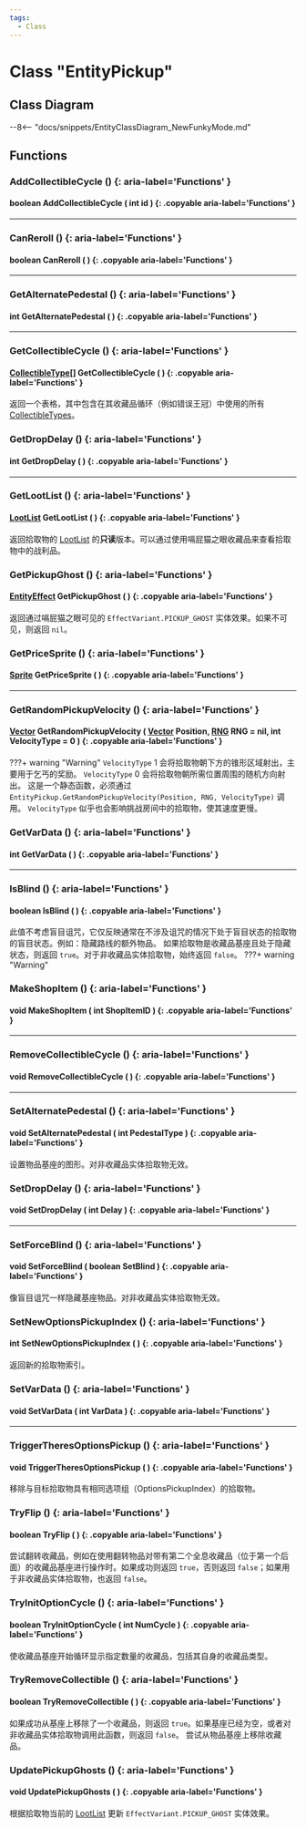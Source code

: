 ```yaml
---
tags:
  - Class
---
```

# Class "EntityPickup"

## Class Diagram
--8<-- "docs/snippets/EntityClassDiagram_NewFunkyMode.md"
## Functions

### AddCollectibleCycle () {: aria-label='Functions' }
#### boolean AddCollectibleCycle ( int id ) {: .copyable aria-label='Functions' }

___
### CanReroll () {: aria-label='Functions' }
#### boolean CanReroll ( ) {: .copyable aria-label='Functions' }

___
### GetAlternatePedestal () {: aria-label='Functions' }
#### int GetAlternatePedestal ( ) {: .copyable aria-label='Functions' }

___
### GetCollectibleCycle () {: aria-label='Functions' }
#### [CollectibleType](https://wofsauge.github.io/IsaacDocs/rep/enums/CollectibleType.html)[] GetCollectibleCycle ( ) {: .copyable aria-label='Functions' }
返回一个表格，其中包含在其收藏品循环（例如错误王冠）中使用的所有 [CollectibleTypes](https://wofsauge.github.io/IsaacDocs/rep/enums/CollectibleType.html)。

### GetDropDelay () {: aria-label='Functions' }
#### int GetDropDelay ( ) {: .copyable aria-label='Functions' }

___
### GetLootList () {: aria-label='Functions' }
#### [LootList](LootList.md) GetLootList ( ) {: .copyable aria-label='Functions' }
返回拾取物的 [LootList](LootList.md) 的**只读**版本。可以通过使用嗝屁猫之眼收藏品来查看拾取物中的战利品。

### GetPickupGhost () {: aria-label='Functions' }
#### [EntityEffect](EntityEffect.md) GetPickupGhost ( ) {: .copyable aria-label='Functions' }
返回通过嗝屁猫之眼可见的 `EffectVariant.PICKUP_GHOST` 实体效果。如果不可见，则返回 `nil`。

### GetPriceSprite () {: aria-label='Functions' }
#### [Sprite](Sprite.md) GetPriceSprite ( ) {: .copyable aria-label='Functions' }

___
### GetRandomPickupVelocity () {: aria-label='Functions' }
#### [Vector](Vector.md) GetRandomPickupVelocity ( [Vector](Vector.md) Position, [RNG](RNG.md) RNG = nil, int VelocityType = 0 ) {: .copyable aria-label='Functions' }
???+ warning "Warning"
`VelocityType` 1 会将拾取物朝下方的锥形区域射出，主要用于乞丐的奖励。
`VelocityType` 0 会将拾取物朝所需位置周围的随机方向射出。
这是一个静态函数，必须通过 `EntityPickup.GetRandomPickupVelocity(Position, RNG, VelocityType)` 调用。
`VelocityType` 似乎也会影响挑战房间中的拾取物，使其速度更慢。

### GetVarData () {: aria-label='Functions' }
#### int GetVarData ( ) {: .copyable aria-label='Functions' }

___
### IsBlind () {: aria-label='Functions' }
#### boolean IsBlind ( ) {: .copyable aria-label='Functions' }
此值不考虑盲目诅咒，它仅反映通常在不涉及诅咒的情况下处于盲目状态的拾取物的盲目状态。例如：隐藏路线的额外物品。
如果拾取物是收藏品基座且处于隐藏状态，则返回 `true`。对于非收藏品实体拾取物，始终返回 `false`。
???+ warning "Warning"

### MakeShopItem () {: aria-label='Functions' }
#### void MakeShopItem ( int ShopItemID ) {: .copyable aria-label='Functions' }

___
### RemoveCollectibleCycle () {: aria-label='Functions' }
#### void RemoveCollectibleCycle ( ) {: .copyable aria-label='Functions' }

___
### SetAlternatePedestal () {: aria-label='Functions' }
#### void SetAlternatePedestal ( int PedestalType ) {: .copyable aria-label='Functions' }
设置物品基座的图形。对非收藏品实体拾取物无效。

### SetDropDelay () {: aria-label='Functions' }
#### void SetDropDelay ( int Delay ) {: .copyable aria-label='Functions' }

___
### SetForceBlind () {: aria-label='Functions' }
#### void SetForceBlind ( boolean SetBlind ) {: .copyable aria-label='Functions' }
像盲目诅咒一样隐藏基座物品。对非收藏品实体拾取物无效。

### SetNewOptionsPickupIndex () {: aria-label='Functions' }
#### int SetNewOptionsPickupIndex ( ) {: .copyable aria-label='Functions' }
返回新的拾取物索引。

### SetVarData () {: aria-label='Functions' }
#### void SetVarData ( int VarData ) {: .copyable aria-label='Functions' }

___
### TriggerTheresOptionsPickup () {: aria-label='Functions' }
#### void TriggerTheresOptionsPickup ( ) {: .copyable aria-label='Functions' }
移除与目标拾取物具有相同选项组（OptionsPickupIndex）的拾取物。

### TryFlip () {: aria-label='Functions' }
#### boolean TryFlip ( ) {: .copyable aria-label='Functions' }
尝试翻转收藏品，例如在使用翻转物品对带有第二个全息收藏品（位于第一个后面）的收藏品基座进行操作时。如果成功则返回 `true`，否则返回 `false`；如果用于非收藏品实体拾取物，也返回 `false`。

### TryInitOptionCycle () {: aria-label='Functions' }
#### boolean TryInitOptionCycle ( int NumCycle ) {: .copyable aria-label='Functions' }
使收藏品基座开始循环显示指定数量的收藏品，包括其自身的收藏品类型。

### TryRemoveCollectible () {: aria-label='Functions' }
#### boolean TryRemoveCollectible ( ) {: .copyable aria-label='Functions' }
如果成功从基座上移除了一个收藏品，则返回 `true`。如果基座已经为空，或者对非收藏品实体拾取物调用此函数，则返回 `false`。
尝试从物品基座上移除收藏品。

### UpdatePickupGhosts () {: aria-label='Functions' }
#### void UpdatePickupGhosts ( ) {: .copyable aria-label='Functions' }
根据拾取物当前的 [LootList](LootList.md) 更新 `EffectVariant.PICKUP_GHOST` 实体效果。